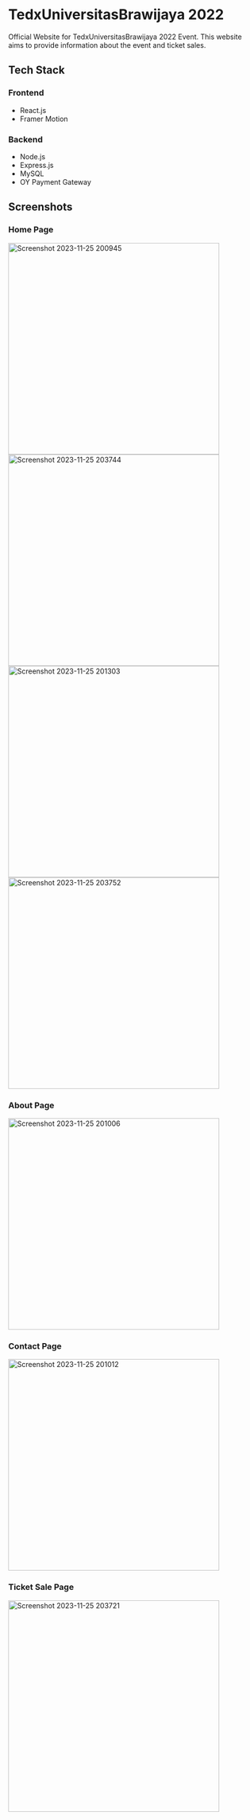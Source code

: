 # TedxUniversitasBrawijaya 2022 
Official Website for TedxUniversitasBrawijaya 2022 Event. This website aims to provide information about the event and ticket sales. 

## Tech Stack
### Frontend
- React.js
- Framer Motion


### Backend
- Node.js
- Express.js
- MySQL
- OY Payment Gateway

## Screenshots
### Home Page
<div float="left">
  <img width="425" alt="Screenshot 2023-11-25 200945" src="https://github.com/alfonsus20/tedxub-2022/assets/58034788/64954c80-5d95-49fe-ad6c-e971803277e5">
  <img width="425" alt="Screenshot 2023-11-25 203744" src="https://github.com/alfonsus20/tedxub-2022/assets/58034788/f2bf2a18-1aaf-470d-8bc6-6a323d5e226a">
</div>
<div float="left">
  <img width="425" alt="Screenshot 2023-11-25 201303" src="https://github.com/alfonsus20/tedxub-2022/assets/58034788/0de57038-cbd0-4442-9172-ff6da4ba2b74">
  <img width="425" alt="Screenshot 2023-11-25 203752" src="https://github.com/alfonsus20/tedxub-2022/assets/58034788/8aed3eba-14a0-4d9f-b325-13858baf63a0">
</div>

### About Page
<img width="425" alt="Screenshot 2023-11-25 201006" src="https://github.com/alfonsus20/tedxub-2022/assets/58034788/19ab1acf-646d-40fd-8b39-2ab0149cda57">

### Contact Page
<img width="425" alt="Screenshot 2023-11-25 201012" src="https://github.com/alfonsus20/tedxub-2022/assets/58034788/02d1f04f-dd19-4463-a98f-7dae8c09a512">

### Ticket Sale Page
<img width="425" alt="Screenshot 2023-11-25 203721" src="https://github.com/alfonsus20/tedxub-2022/assets/58034788/42a79205-9b71-4449-9645-34ac879e1ef8">

